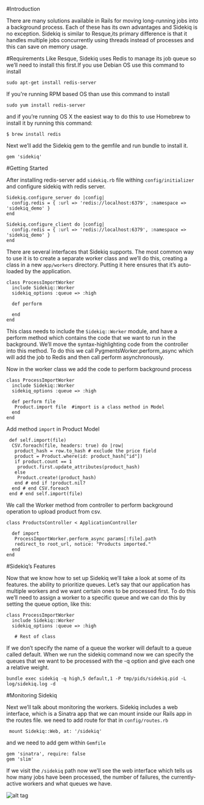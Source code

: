 #Introduction

There are many solutions available in Rails for moving long-running jobs into a background process. Each of these has its own advantages and Sidekiq is no exception. Sidekiq is similar to Resque,its primary difference is that it handles multiple jobs concurrently using threads instead of processes and this can save on memory usage.

#Requirements
Like Resque, Sidekiq uses Redis to manage its job queue so we’ll need to install this first.If you use Debian OS use this command to install

```
sudo apt-get install redis-server
```
If you're running RPM based OS than use this command to install

```
sudo yum install redis-server
```

and if you’re running OS X the easiest way to do this to use Homebrew to install it by running this command:

```
$ brew install redis
```

Next we’ll add the Sidekiq gem to the gemfile and run bundle to install it.

```
gem 'sidekiq'
```
#Getting Started

After installing redis-server add ```sidekiq.rb``` file withing ```config/initializer``` and configure sidekiq with redis server.

```
Sidekiq.configure_server do |config|
  config.redis = { :url => 'redis://localhost:6379', :namespace => 'sidekiq_demo' }
end

Sidekiq.configure_client do |config|
  config.redis = { :url => 'redis://localhost:6379', :namespace => 'sidekiq_demo' }
end
```

There are several interfaces that Sidekiq supports. The most common way to use it is to create a separate worker class and we’ll do this, creating a class in a new ```app/workers``` directory. Putting it here ensures that it’s auto-loaded by the application.

```
class ProcessImportWorker
  include Sidekiq::Worker
  sidekiq_options :queue => :high

  def perform

  end
end
```

This class needs to include the ```Sidekiq::Worker``` module, and have a perform method which contains the code that we want to run in the background. We’ll move the syntax-highlighting code from the controller into this method. To do this we call PygmentsWorker.perform_async which will add the job to Redis and then call perform asynchronously.

Now in the worker class we add the code to perform background process

```
class ProcessImportWorker
  include Sidekiq::Worker
  sidekiq_options :queue => :high

  def perform file
   Product.import file  #import is a class method in Model
  end
end
```
Add method ```import``` in Product Model

```
 def self.import(file)
  CSV.foreach(file, headers: true) do |row| 
   product_hash = row.to_hash # exclude the price field
   product = Product.where(id: product_hash["id"])
   if product.count == 1
    product.first.update_attributes(product_hash)
   else
    Product.create!(product_hash)
   end # end if !product.nil?
  end # end CSV.foreach
 end # end self.import(file)

```
We call the Worker method from controller to perform background operation to upload product from csv.

```
class ProductsController < ApplicationController 

  def import
   ProcessImportWorker.perform_async params[:file].path
   redirect_to root_url, notice: "Products imported."
  end
end
```
#Sidekiq’s Features

Now that we know how to set up Sidekiq we’ll take a look at some of its features. the ability to prioritize queues. Let’s say that our application has multiple workers and we want certain ones to be processed first. To do this we’ll need to assign a worker to a specific queue and we can do this by setting the queue option, like this:

```
class ProcessImportWorker
  include Sidekiq::Worker
  sidekiq_options :queue => :high

   # Rest of class 
```

If we don’t specify the name of a queue the worker will default to a queue called default. When we run the sidekiq command now we can specify the queues that we want to be processed with the -q option and give each one a relative weight.

```
bundle exec sidekiq -q high,5 default,1 -P tmp/pids/sidekiq.pid -L log/sidekiq.log -d
```

#Monitoring Sidekiq

Next we’ll talk about monitoring the workers. Sidekiq includes a web interface, which is a Sinatra app that we can mount inside our Rails app in the routes file. we need to add route for that in ```config/routes.rb```
```
 mount Sidekiq::Web, at: '/sidekiq'
```

and we need to add gem within ```Gemfile```

```
gem 'sinatra', require: false
gem 'slim'
```
If we visit the ```/sidekiq``` path now we’ll see the web interface which tells us how many jobs have been processed, the number of failures, the currently-active workers and what queues we have.

![alt tag](https://github.com/idify/sidekiq_demo/tree/master/public/sidekiq.png)


